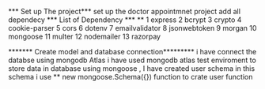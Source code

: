 *** Set up The project***
set up the doctor appointmnet project
add all dependecy 
*** List of Dependency ***
**
1  express
2 bcrypt 
3 crypto
4 cookie-parser
5 cors 
6 dotenv
7 emailvalidator
8 jsonwebtoken
9 morgan
10 mongoose
11 multer
12 nodemailer
13 razorpay

******* Create model and database connection*********
    i have connect the databse using mongodb Atlas 
    i have used mongodb atlas test enviroment to store data in database
    using mongoose , I have created user schema
    in this schema i use
    ** new mongoose.Schema({})  function to crate user function
    
